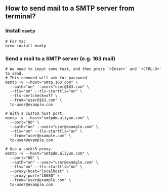 ## How to send mail to a SMTP server from terminal?

### Install `msmtp`

```
# For mac
brew install msmtp
```

### Send a mail to a SMTP server (e.g. 163 mail)

```
# We need to input some text, and then press `<Enter>` and `<CTRL-D>` to send.
# This command will ask for password.
msmtp -v --host="smtp.163.com" \
  --auth="on" --user="user@163.com" \
  --tls="on" --tls-starttls="on" \
  --tls-certcheck=off \
  --from="user@163.com" \
  to-user@example.com

# With a custom host port.
msmtp -v --host="smtpdm.aliyun.com" \
  --port="80" \
  --auth="on" --user="user@example.com" \
  --tls="on" --tls-starttls="on" \
  --from="user@example.com" \
  to-user@example.com

# Use a socks5 proxy.
msmtp -v --host="smtpdm.aliyun.com" \
  --port="80" \
  --auth="on" --user="user@example.com" \
  --tls="on" --tls-starttls="on" \
  --proxy-host="localhost" \
  --proxy-port="10080" \
  --from="user@example.com" \
  to-user@example.com
```
